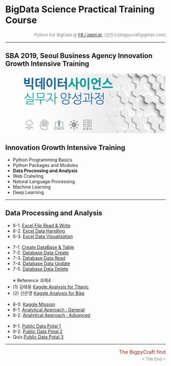 
# BigData Science Practical Training Course

<div align='right'><font size=2 color='gray'>Python For BigData @ <font color='blue'><a href='https://www.facebook.com/jskim.kr'>FB / jskim.kr</a></font>, [김진수](bigpycraft@gmail.com)</font></div>
<hr>

## SBA 2019, Seoul Business Agency Innovation Growth Intensive Training

<img src="../images/img_main_front.png">

## Innovation Growth Intensive Training
- Python Programming Basics
- Python Packages and Modules
- <b>Data Processing and Analysis</b>
- Web Cralwling
- Natural Language Processing
- Machine Learning
- Deep Learning

<hr>

## Data Processing and Analysis

- 6-1. [Excel File Read & Write    ][D4110]
- 6-2. [Excel Data Handling        ][D4120]
- 6-3. [Excel Data Visualization   ][D4130]
<br/><br/>
- 7-1. [Create DataBase & Table    ][D4210]
- 7-2. [Database Data Create       ][D4220]
- 7-3. [Database Data Read         ][D4230]
- 7-4. [Database Data Update       ][D4240]
- 7-5. [Database Data Delete       ][D4250]
<br/><br/>
※ Reference 과제4 
- (1) 김태웅 [Kaggle Analysis for Titanic ][P4_01]
- (2) 신은영 [Kaggle Analysis for Bike    ][P4_02]
<br/><br/>
- 8-0. [Kaggle Mission                          ][D4300]
- 8-1. [Analytical Approach : General           ][D4310]
- 8-2. [Analytical Approach : Advanced          ][D4323]
<br/><br/>
- 9-1. [Public Data Potal 1                     ][D4510]
- 9-2. [Public Data Potal 2                     ][D4520]
- Quiz.[Public Data Potal 3                     ][D4530]


[D4110]:  https://htmlpreview.github.io/?https://github.com/bigpycraft/sba19-seoulit/blob/master/notebook/html/BPC_D411_Excel_IO.html                                "Go D4110"
[D4120]:  https://htmlpreview.github.io/?https://github.com/bigpycraft/sba19-seoulit/blob/master/notebook/html/BPC_D412_Excel_Data_Handle.html                       "Go D4120"
[D4130]:  https://htmlpreview.github.io/?https://github.com/bigpycraft/sba19-seoulit/blob/master/notebook/html/BPC_D413_Excel_Data_Visualize.html                    "Go D4130"
[D4200]:  https://htmlpreview.github.io/?https://github.com/bigpycraft/sba19-seoulit/blob/master/notebook/html/BPC_D420_DB_SQL_COMMAND.html                          "Go D4200"
[D4210]:  https://htmlpreview.github.io/?https://github.com/bigpycraft/sba19-seoulit/blob/master/notebook/html/BPC_D421_DB_SQL_SCHEMA.html                           "Go D4210"
[D4220]:  https://htmlpreview.github.io/?https://github.com/bigpycraft/sba19-seoulit/blob/master/notebook/html/BPC_D422_DB_SQL_INSERT.html                           "Go D4220"
[D4230]:  https://htmlpreview.github.io/?https://github.com/bigpycraft/sba19-seoulit/blob/master/notebook/html/BPC_D423_DB_SQL_SELECT.html                           "Go D4230"
[D4240]:  https://htmlpreview.github.io/?https://github.com/bigpycraft/sba19-seoulit/blob/master/notebook/html/BPC_D424_DB_SQL_UPDATE.html                           "Go D4240"
[D4250]:  https://htmlpreview.github.io/?https://github.com/bigpycraft/sba19-seoulit/blob/master/notebook/html/BPC_D425_DB_SQL_DELETE.html                           "Go D4250"

[P4_01]:  https://htmlpreview.github.io/?https://github.com/bigpycraft/sba19-seoulit/blob/master/notebook/html/과제4_Kaggle_01_김태웅_Titanic.html                   "Go P4_01"
[P4_02]:  https://htmlpreview.github.io/?https://github.com/bigpycraft/sba19-seoulit/blob/master/notebook/html/과제4_Kaggle_02_신은영_Bike.html                      "Go P4_02"
[D4300]:  https://htmlpreview.github.io/?https://github.com/bigpycraft/sba19-seoulit/blob/master/notebook/html/BPC_D430_Kaggle_Titanic_Mission__Stat_Visualize.html  "Go D4300"
[D4310]:  https://htmlpreview.github.io/?https://github.com/bigpycraft/sba19-seoulit/blob/master/notebook/html/BPC_D431_Kaggle_Titanic_Stat_General.html             "Go D4310"
[D4323]:  https://htmlpreview.github.io/?https://github.com/bigpycraft/sba19-seoulit/blob/master/notebook/html/BPC_D432_Kaggle_Titanic_Stat_Advanced_ver3.html       "Go D4323"
[D4324]:  https://htmlpreview.github.io/?https://github.com/bigpycraft/sba19-seoulit/blob/master/notebook/html/BPC_D432_Kaggle_Titanic_Stat_Advanced_ver4.html       "Go D4324"
[D4510]:  https://htmlpreview.github.io/?https://github.com/bigpycraft/sba19-seoulit/blob/master/notebook/html/BPC_D451_DataGoKr_노화빌딩_ver2.html                  "Go D4510"
[D4520]:  https://htmlpreview.github.io/?https://github.com/bigpycraft/sba19-seoulit/blob/master/notebook/html/BPC_D452_DataGoKr_범죄발생2016_ver2.html              "Go D4520"
[D4530]:  https://htmlpreview.github.io/?https://github.com/bigpycraft/sba19-seoulit/blob/master/notebook/html/BPC_D453_DataGoKr_CCTV현황_in2017___Mission.html      "Go D4530"
[D4532]:  https://htmlpreview.github.io/?https://github.com/bigpycraft/sba19-seoulit/blob/master/notebook/html/BPC_D453_DataGoKr_CCTV현황_in2017_ver2.html           "Go D4532"



<hr>
<marquee><font size=3 color='brown'>The BigpyCraft find the information to design valuable society with Technology & Craft.</font></marquee>
<div align='right'><font size=2 color='gray'> &lt; The End &gt; </font></div>
